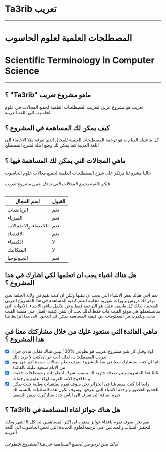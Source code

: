 # Ta3rib تعريب
--------------
#  المصطلحات العلمية لعلوم الحاسوب
# Scientific Terminology in Computer Science
--------------------------------------------

## ؟ "Ta3rib" ماهو مشروع تعريب 
تعريب هو مشروع عربي لتعريب المصطلحات العلمية لجميع المجالات في علوم الحاسوب الى اللغة العربية

## كيف يمكن لك المساهمة في المشروع ؟
كل ماعليك القيام به هو ترجمة المصطلحات العلمية للمجال الذي تعرفه مثلا الاحصاء الى اللغة العربية كما يمكن لك وضع امثلة لشرح المصطلح 

## ماهي المجالات التي يمكن لك المساهمة فيها ؟
حاليا مشروعنا مرتكز على شرح المصطلحات العلمية لجميع مجالات علوم الحاسوب


###### اليكم قائمة بجميع المجالات التي تدخل ضمن مشروع تعريب

اسم المجال | القبول 
-------|-----
الرياضيات | نعم
الفيزياء | نعم 
الاحصاء والاحتمالات | نعم
الاقتصاد | نعم 
الكيمياء | ﻻ  
الميكانيك | ﻻ
الجيولوجيا | نعم


##  هل هناك اشياء يجب ان اتعلمها لكي اشارك في هدا المشروع ؟
نعم اخي هناك بعض الاشياء التي يجب ان تتقنها ولكن ان كنت تقيم في ولاية الجلفة نحن نوفر  لك دروس  ودورات شهرية مجانية لتعلم كيفية
المساهمة في هذا المشروع العربي الضخم ، لذلك كل مايبقى  عليك هو الترجمة فقط وحن نتكفل بباقي الاشياء. 
الادوات التي سانستعملها هي موقع القيت هاب فقط لدلك يجب ان تتقن كيفية العمل على منصة القيت هاب. وللمزيد من المعلومات عن كيفية  المساهمة يمكن لك الدخول الى هدا الرابط
[هنا](https://github.com/Code-Club-17/Ta3rib/blob/master/CONTRIBUTING.md)

## ماهي الفائدة التي ستعود عليك من خلال مشاركتك معنا في هدا المشروع ؟
- [x] اولا وقبل كل شئ مشروع تعريب هو تطوعي %100 ليس هناك مقابل مادي جراء تعريب المصطلحات، لذلك انت حر ان كنت لا تريد ذلك 
- [x]  ثانيا ان كنت ستشارك معنا في هدا المشروع سوف تتعلم مجالات جديدة اكيد في يوم من الايام ستعود  عليك بالفائدة  
- [x] ثالثا هدا المشروع يعتبر صدقة جارية لك بسبب نشرك لمعلومات ومصطلحات جديدة و ما احوج الامة العربية لهكذا علوم وترجمات
- [x] رابعا ادا كنت مقيم هنا في الجزائر نحن سوف نقوم بملتقيات وطنية حيث يمكن للجميع الحضور وترجمة الاشياء التي يعرفها، وسوف تكون هده المتلقيات بالنسبة لك خبرة اصافة الى تعرف الى اناس جدد يشاركونك نفس الشغف

## ؟ Ta3rib هل هناك جوائز لقاء المساهمة في  
نعم نحن سوف نقوم باهداء جوائز معتبرة لي اكثر المساهمين في  كل 6 اشهر  وذلك لتحفيز الشباب والمبدعين على ترجمةالعلوم الجديدة التي تخص الحاسوب الى اللغة العربية 

###### لذلك نحن نرجو من الجميع المساهمة في هذا المشروع التطوعي





